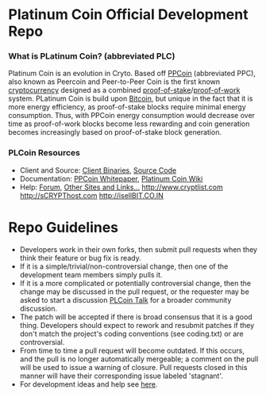 Platinum Coin Official Development Repo
================================

### What is PLatinum Coin? (abbreviated PLC)
Platinum Coin is an evolution in Cryto. Based off [PPCoin](http://ppcoin.org/) (abbreviated PPC), also known as Peercoin and Peer-to-Peer Coin is the first known [cryptocurrency](https://en.wikipedia.org/wiki/Cryptocurrency)  designed as a combined [proof-of-stake](http://ppcoin.org/static/ppcoin-paper.pdf)/[proof-of-work](https://en.wikipedia.org/wiki/Proof-of-work_system) system. PLatinum Coin is build upon [Bitcoin](http://bitcoin.org/en/), but unique in the fact that it is more energy efficiency, as proof-of-stake blocks require minimal energy consumption. Thus, with PPCoin energy consumption would decrease over time as proof-of-work blocks become less rewarding and coin generation becomes increasingly based on proof-of-stake block generation.

### PLCoin Resources
* Client and Source:
[Client Binaries](http://sourceforge.net/projects/gooios/files/),
[Source Code](https://github.com/gooios/platinumcoin)
* Documentation: [PPCoin Whitepaper](http://ppcoin.org/static/ppcoin-paper.pdf),
[Platinum Coin Wiki](https://github.com/gooios/platinumcoin/wiki)
* Help: 
[Forum](http:/its.hoop.la/),
[Other Sites and Links...](http://www.isellbit.co.in/plcoin)
http://www.cryptlist.com 
http://sCRYPThost.com
http://isellBIT.CO.IN

Repo Guidelines
================================

* Developers work in their own forks, then submit pull requests when they think their feature or bug fix is ready.
* If it is a simple/trivial/non-controversial change, then one of the development team members simply pulls it.
* If it is a more complicated or potentially controversial change, then the change may be discussed in the pull request, or the requester may be asked to start a discussion [PLCoin Talk](http://its.hoop.la/) for a broader community discussion. 
* The patch will be accepted if there is broad consensus that it is a good thing. Developers should expect to rework and resubmit patches if they don't match the project's coding conventions (see coding.txt) or are controversial.
* From time to time a pull request will become outdated. If this occurs, and the pull is no longer automatically mergeable; a comment on the pull will be used to issue a warning of closure.  Pull requests closed in this manner will have their corresponding issue labeled 'stagnant'.
* For development ideas and help see [here](http://its.hoop.la).
